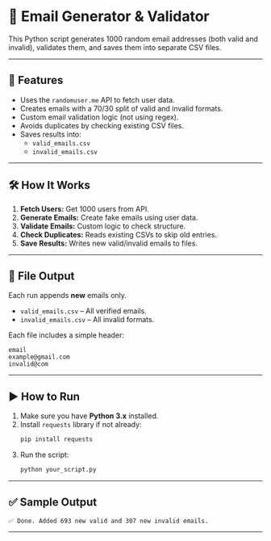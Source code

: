 # 📧 Email Generator & Validator

This Python script generates 1000 random email addresses (both valid and invalid), validates them, and saves them into separate CSV files.

---

## 🚀 Features

- Uses the `randomuser.me` API to fetch user data.
- Creates emails with a 70/30 split of valid and invalid formats.
- Custom email validation logic (not using regex).
- Avoids duplicates by checking existing CSV files.
- Saves results into:
  - `valid_emails.csv`
  - `invalid_emails.csv`

---

## 🛠️ How It Works

1. **Fetch Users:** Get 1000 users from API.
2. **Generate Emails:** Create fake emails using user data.
3. **Validate Emails:** Custom logic to check structure.
4. **Check Duplicates:** Reads existing CSVs to skip old entries.
5. **Save Results:** Writes new valid/invalid emails to files.

---

## 📂 File Output

Each run appends **new** emails only.

- `valid_emails.csv` – All verified emails.
- `invalid_emails.csv` – All invalid formats.

Each file includes a simple header:
```csv
email
example@gmail.com
invalid@com
```

---

## ▶️ How to Run

1. Make sure you have **Python 3.x** installed.
2. Install `requests` library if not already:
   ```bash
   pip install requests
   ```
3. Run the script:
   ```bash
   python your_script.py
   ```

---

## ✅ Sample Output

```
✅ Done. Added 693 new valid and 307 new invalid emails.
```

---
